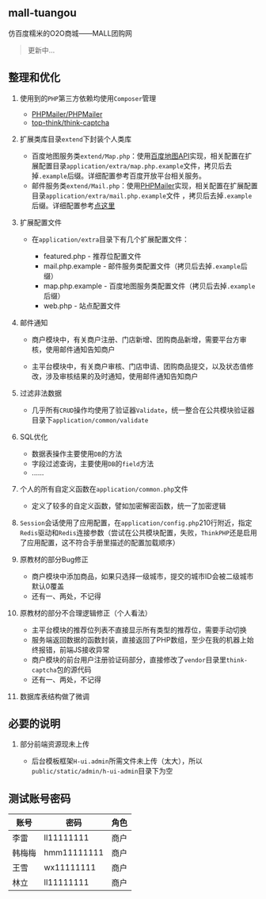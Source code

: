 ## mall-tuangou

仿百度糯米的O2O商城——MALL团购网

> 更新中...

## 整理和优化

1. 使用到的`PHP`第三方依赖均使用`Composer`管理

    * [PHPMailer/PHPMailer](https://github.com/PHPMailer/PHPMailer)
    * [top-think/think-captcha](https://github.com/top-think/think-captcha)

2. 扩展类库目录`extend`下封装个人类库

    * 百度地图服务类`extend/Map.php`：使用[百度地图API](http://lbsyun.baidu.com/)实现，相关配置在扩展配置目录`application/extra/map.php.example`文件，拷贝后去掉`.example`后缀。详细配置参考百度开放平台相关服务。
    * 邮件服务类`extend/Mail.php`：使用[PHPMailer](https://github.com/PHPMailer/PHPMailer)实现，相关配置在扩展配置目录`application/extra/mail.php.example`文件 ，拷贝后去掉`.example`后缀。详细配置参考[点这里](https://github.com/PHPMailer/PHPMailer/blob/master/class.phpmailer.php)

3. 扩展配置文件

    * 在`application/extra`目录下有几个扩展配置文件：

        * featured.php - 推荐位配置文件
        * mail.php.example - 邮件服务类配置文件（拷贝后去掉`.example`后缀）
        * map.php.example - 百度地图服务类配置文件（拷贝后去掉`.example`后缀）
        * web.php - 站点配置文件

4. 邮件通知
   
    * 商户模块中，有关商户注册、门店新增、团购商品新增，需要平台方审核，使用邮件通知告知商户

    * 主平台模块中，有关商户审核、门店申请、团购商品提交，以及状态值修改，涉及审核结果的及时通知，使用邮件通知告知商户

5. 过滤非法数据
    
    * 几乎所有`CRUD`操作均使用了验证器`Validate`，统一整合在公共模块验证器目录下`application/common/validate`

6. SQL优化

    * 数据表操作主要使用`DB`的方法
    * 字段过滤查询，主要使用`DB`的`field`方法
    * ......

7. 个人的所有自定义函数在`application/common.php`文件

    * 定义了较多的自定义函数，譬如加密解密函数，统一了加密逻辑

8. `Session`会话使用了应用配置，在`application/config.php`210行附近，指定`Redis`驱动和`Redis`连接参数（尝试在公共模块配置，失败，`ThinkPHP`还是启用了应用配置，这不符合手册里描述的配置加载顺序）

9. 原教材的部分Bug修正

    * 商户模块中添加商品，如果只选择一级城市，提交的城市ID会被二级城市默认0覆盖
    * 还有一、两处，不记得

10. 原教材的部分不合理逻辑修正（个人看法）

    * 主平台模块的推荐位列表不直接显示所有类型的推荐位，需要手动切换
    * 服务端返回数据的函数封装，直接返回了PHP数组，至少在我的机器上始终报错，前端JS接收异常
    * 商户模块的前台用户注册验证码部分，直接修改了`vendor`目录里`think-captcha`包的源代码
    * 还有一、两处，不记得

11. 数据库表结构做了微调

## 必要的说明

1. 部分前端资源现未上传

    * 后台模板框架`H-ui.admin`所需文件未上传（太大），所以`public/static/admin/h-ui-admin`目录下为空

## 测试账号密码

| 账号 | 密码 | 角色 |
|------|-----------|------|
| 李雷 | ll11111111 | 商户 |
| 韩梅梅 | hmm11111111 | 商户 |
| 王雪 | wx11111111 | 商户 |
| 林立 | ll11111111 | 商户 |
